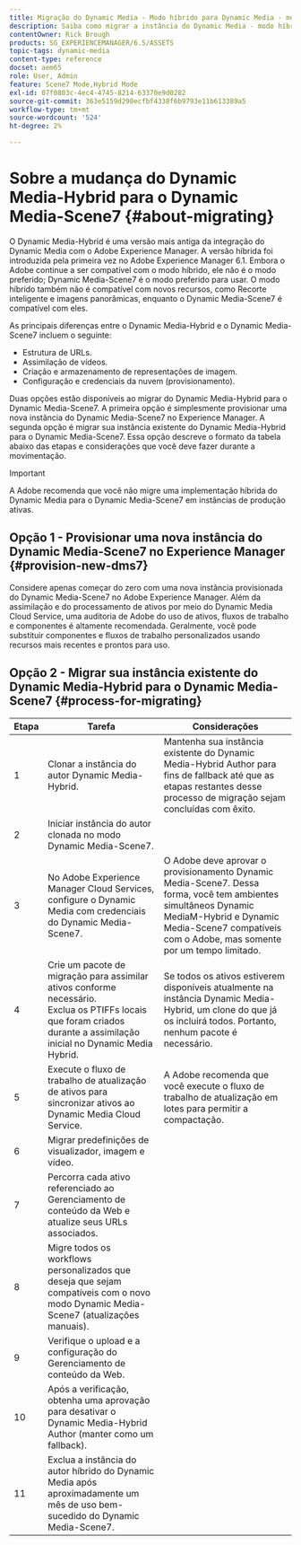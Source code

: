 ```yaml
---
title: Migração do Dynamic Media - Modo híbrido para Dynamic Media - modo S7
description: Saiba como migrar a instância do Dynamic Media - modo híbrido para o Dynamic Media - modo S7
contentOwner: Rick Brough
products: SG_EXPERIENCEMANAGER/6.5/ASSETS
topic-tags: dynamic-media
content-type: reference
docset: aem65
role: User, Admin
feature: Scene7 Mode,Hybrid Mode
exl-id: 07f0803c-4ec4-4745-8214-63370e9d0282
source-git-commit: 363e5159d290ecfbf4338f6b9793e11b613389a5
workflow-type: tm+mt
source-wordcount: '524'
ht-degree: 2%

---
```


# Sobre a mudança do Dynamic Media-Hybrid para o Dynamic Media-Scene7 {#about-migrating}

O Dynamic Media-Hybrid é uma versão mais antiga da integração do Dynamic Media com o Adobe Experience Manager. A versão híbrida foi introduzida pela primeira vez no Adobe Experience Manager 6.1. Embora o Adobe continue a ser compatível com o modo híbrido, ele não é o modo preferido; Dynamic Media-Scene7 é o modo preferido para usar. O modo híbrido também não é compatível com novos recursos, como Recorte inteligente e imagens panorâmicas, enquanto o Dynamic Media-Scene7 é compatível com eles.

As principais diferenças entre o Dynamic Media-Hybrid e o Dynamic Media-Scene7 incluem o seguinte:

* Estrutura de URLs.
* Assimilação de vídeos.
* Criação e armazenamento de representações de imagem.
* Configuração e credenciais da nuvem (provisionamento).

Duas opções estão disponíveis ao migrar do Dynamic Media-Hybrid para o Dynamic Media-Scene7. A primeira opção é simplesmente provisionar uma nova instância do Dynamic Media-Scene7 no Experience Manager. A segunda opção é migrar sua instância existente do Dynamic Media-Hybrid para o Dynamic Media-Scene7. Essa opção descreve o formato da tabela abaixo das etapas e considerações que você deve fazer durante a movimentação.

>[!IMPORTANT]
>
>A Adobe recomenda que você não migre uma implementação híbrida do Dynamic Media para o Dynamic Media-Scene7 em instâncias de produção ativas.

## Opção 1 - Provisionar uma nova instância do Dynamic Media-Scene7 no Experience Manager {#provision-new-dms7}

Considere apenas começar do zero com uma nova instância provisionada do Dynamic Media-Scene7 no Adobe Experience Manager. Além da assimilação e do processamento de ativos por meio do Dynamic Media Cloud Service, uma auditoria de Adobe do uso de ativos, fluxos de trabalho e componentes é altamente recomendada. Geralmente, você pode substituir componentes e fluxos de trabalho personalizados usando recursos mais recentes e prontos para uso.

## Opção 2 - Migrar sua instância existente do Dynamic Media-Hybrid para o Dynamic Media-Scene7 {#process-for-migrating}

| Etapa | Tarefa | Considerações |
|---|---|---|
| 1 | Clonar a instância do autor Dynamic Media-Hybrid. | Mantenha sua instância existente do Dynamic Media-Hybrid Author para fins de fallback até que as etapas restantes desse processo de migração sejam concluídas com êxito. |
| 2 | Iniciar instância do autor clonada no modo Dynamic Media-Scene7. |  |
| 3 | No Adobe Experience Manager Cloud Services, configure o Dynamic Media com credenciais do Dynamic Media-Scene7. | O Adobe deve aprovar o provisionamento Dynamic Media-Scene7. Dessa forma, você tem ambientes simultâneos Dynamic MediaM-Hybrid e Dynamic Media-Scene7 compatíveis com o Adobe, mas somente por um tempo limitado. |
| 4 | Crie um pacote de migração para assimilar ativos conforme necessário.<br>Exclua os PTIFFs locais que foram criados durante a assimilação inicial no Dynamic Media Hybrid. | Se todos os ativos estiverem disponíveis atualmente na instância Dynamic Media-Hybrid, um clone do que já os incluirá todos. Portanto, nenhum pacote é necessário. |
| 5 | Execute o fluxo de trabalho de atualização de ativos para sincronizar ativos ao Dynamic Media Cloud Service. | A Adobe recomenda que você execute o fluxo de trabalho de atualização em lotes para permitir a compactação. |
| 6 | Migrar predefinições de visualizador, imagem e vídeo. |  |
| 7 | Percorra cada ativo referenciado ao Gerenciamento de conteúdo da Web e atualize seus URLs associados. |  |
| 8 | Migre todos os workflows personalizados que deseja que sejam compatíveis com o novo modo Dynamic Media-Scene7 (atualizações manuais). |  |
| 9 | Verifique o upload e a configuração do Gerenciamento de conteúdo da Web. |  |
| 10 | Após a verificação, obtenha uma aprovação para desativar o Dynamic Media-Hybrid Author (manter como um fallback). |  |
| 11 | Exclua a instância do autor híbrido do Dynamic Media após aproximadamente um mês de uso bem-sucedido do Dynamic Media-Scene7. |  |
